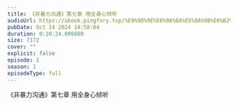 ```yaml
---
title: 《非暴力沟通》第七章 用全身心倾听
audioUrl: https://abook.pingfury.top/%E9%9D%9E%E6%9A%B4%E5%8A%9B%E6%B2%9F%E9%80%9A-%E7%AC%AC%E4%B8%83%E7%AB%A0%20%E7%94%A8%E5%85%A8%E8%BA%AB%E5%BF%83%E5%80%BE%E5%90%AC-ymvsx4qq.mp3
pubDate: Oct 14 2024 14:58:04
duration: 0:20:24.096000
size: 7172
cover: ""
explicit: false
episode: 1
season: 1
episodeType: full
---
```

《非暴力沟通》第七章 用全身心倾听